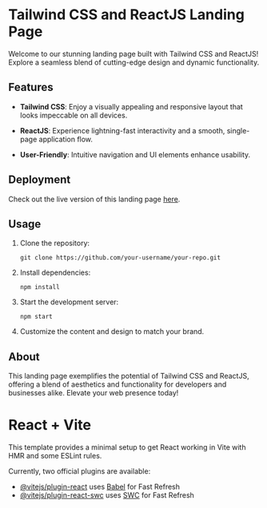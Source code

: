# Tailwind CSS and ReactJS Landing Page

Welcome to our stunning landing page built with Tailwind CSS and ReactJS! Explore a seamless blend of cutting-edge design and dynamic functionality. 

## Features

- **Tailwind CSS**: Enjoy a visually appealing and responsive layout that looks impeccable on all devices.

- **ReactJS**: Experience lightning-fast interactivity and a smooth, single-page application flow.

- **User-Friendly**: Intuitive navigation and UI elements enhance usability.

## Deployment

Check out the live version of this landing page [here](https://clinquant-praline-597e88.netlify.app/).

## Usage

1. Clone the repository:
   ```
   git clone https://github.com/your-username/your-repo.git
   ```

2. Install dependencies:
   ```
   npm install
   ```

3. Start the development server:
   ```
   npm start
   ```

4. Customize the content and design to match your brand.

## About

This landing page exemplifies the potential of Tailwind CSS and ReactJS, offering a blend of aesthetics and functionality for developers and businesses alike. Elevate your web presence today!


# React + Vite

This template provides a minimal setup to get React working in Vite with HMR and some ESLint rules.

Currently, two official plugins are available:

- [@vitejs/plugin-react](https://github.com/vitejs/vite-plugin-react/blob/main/packages/plugin-react/README.md) uses [Babel](https://babeljs.io/) for Fast Refresh
- [@vitejs/plugin-react-swc](https://github.com/vitejs/vite-plugin-react-swc) uses [SWC](https://swc.rs/) for Fast Refresh

